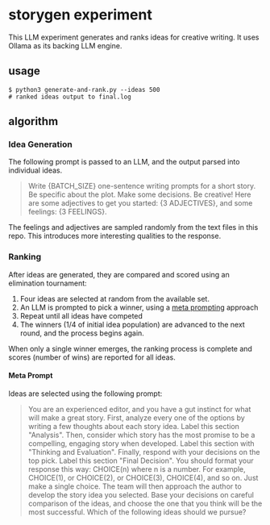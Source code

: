 # storygen experiment

This LLM experiment generates and ranks ideas for creative writing. It uses Ollama as its backing LLM engine.

## usage

```
$ python3 generate-and-rank.py --ideas 500
# ranked ideas output to final.log
```

## algorithm

### Idea Generation

The following prompt is passed to an LLM, and the output parsed into individual ideas.

> Write {BATCH_SIZE} one-sentence writing prompts for a short story. Be specific about the plot. Make some decisions. Be creative! Here are some adjectives to get you started: {3 ADJECTIVES}, and some feelings: {3 FEELINGS}.

The feelings and adjectives are sampled randomly from the text files in this repo. This introduces more interesting qualities to the response.

### Ranking

After ideas are generated, they are compared and scored using an elimination tournament:

1. Four ideas are selected at random from the available set.
2. An LLM is prompted to pick a winner, using a [meta prompting](https://www.promptingguide.ai/techniques/meta-prompting) approach
3. Repeat until all ideas have competed
4. The winners (1/4 of initial idea population) are advanced to the next round, and the process begins again.

When only a single winner emerges, the ranking process is complete and scores (number of wins) are reported for all ideas.

#### Meta Prompt 

Ideas are selected using the following prompt:

> You are an experienced editor, and you have a gut instinct for what will make a great story. First, analyze every one of the options by writing a few thoughts about each story idea. Label this section "Analysis". Then, consider which story has the most promise to be a compelling, engaging story when developed. Label this section with "Thinking and Evaluation". Finally, respond with your decisions on the top pick. Label this section "Final Decision". You should format your response this way: CHOICE(n) where n is a number. For example, CHOICE(1), or CHOICE(2), or CHOICE(3), CHOICE(4), and so on. Just make a single choice. The team will then approach the author to develop the story idea you selected. Base your decisions on careful comparison of the ideas, and choose the one that you think will be the most successful.
> Which of the following ideas should we pursue?